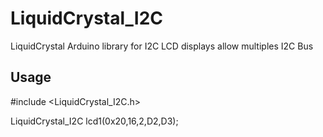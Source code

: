 # LiquidCrystal_I2C

LiquidCrystal Arduino library for I2C LCD displays allow multiples I2C Bus


## Usage 

#include <LiquidCrystal_I2C.h>

LiquidCrystal_I2C lcd1(0x20,16,2,D2,D3);